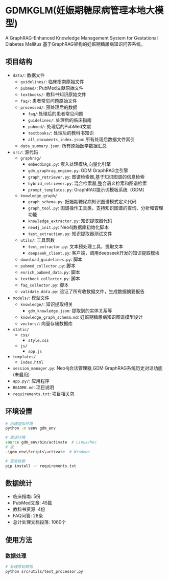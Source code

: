 # GDMKGLM(妊娠期糖尿病管理本地大模型)

A GraphRAG-Enhanced Knowledge Management System for Gestational Diabetes Mellitus
基于GraphRAG架构的妊娠期糖尿病知识问答系统。

## 项目结构

- `data/`: 数据文件
  - `guidelines/`: 临床指南原始文件
  - `pubmed/`: PubMed文献原始文件
  - `textbooks/`: 教科书知识原始文件
  - `faq/`: 患者常见问题原始文件
  - `processed/`: 预处理后的数据
    - `faq/`:处理后的患者常见问题
    - `guidelines/`: 处理后的临床指南
    - `pubmed/`: 处理后的PubMed文献
    - `textbooks/`: 处理后的教科书知识
    - `all_documents_index.json`: 所有处理后数据文件索引
  - `data_summary.json`: 所有原始医学数据汇总
- `src/`: 源代码
  - `graphrag/`
    - `embeddings.py`: 嵌入处理模块,向量化引擎
    - `gdm_graphrag_engine.py`: GDM GraphRAG主引擎
    - `graph_retriever.py`: 图谱检索器,基于知识图谱的信息检索
    - `hybrid_retriever.py`: 混合检索器,整合语义检索和图谱检索
    - `prompt_templates.py`: GraphRAG提示词模板系统（GDM）
  - `knowledge_graph/`
    - `graph_schema.py`: 妊娠期糖尿病知识图谱模式定义代码
    - `graph_tool.py`: 图谱操作工具类，支持知识图谱的查询、分析和管理功能
    - `knowledge_extractor.py`: 知识提取器代码
    - `neo4j_init.py`: Neo4j数据库初始化脚本
    - `test_extraction.py`: 知识提取器测试文件
  - `utils/`: 工具函数
    - `text_extractor.py`: 文本预处理工具，提取文本
    - `deepseek_client.py`: 客户端，调用deepseek开发的知识提取模块
  - `download_guidelines.py`: 脚本
  - `pubmed_collector.py`: 脚本
  - `enrich_pubmed_data.py`: 脚本
  - `textbook_collector.py`: 脚本
  - `faq_collector.py`: 脚本
  - `validate_data.py`: 验证了所有收数据文件，生成数据摘要报告
- `models/`: 模型文件
  - `knowledge/`: 知识提取相关
    - `gdm_knowledge.json`: 提取到的实体关系等
  - `knowledge_graph_schema.md`: 妊娠期糖尿病知识图谱模型设计
  - `vectors/`: 向量存储数据库
- `static/`
  - `css/`
    - `style.css`
  - `js/`
    - `app.js`
- `templates/`
  - `index.html`
- `session_manager.py`: Neo4j会话管理器,GDM GraphRAG系统历史对话功能(未启用)
- `app.py/`: 应用程序
- `README.md`: 项目说明
- `requirements.txt`: 项目相关包

## 环境设置

```bash
# 创建虚拟环境
python -m venv gdm_env

# 激活环境
source gdm_env/bin/activate  # Linux/Mac
# 或
.\gdm_env\Scripts\activate  # Windows

# 安装依赖
pip install -r requirements.txt
```

## 数据统计

* 临床指南: 5份
* PubMed文章: 45篇
* 教科书资源: 4份
* FAQ问答: 28条
* 总计处理文档段落: 1060个

## 使用方法

### 数据处理

```bash
# 处理原始数据
python src/utils/text_processor.py
```
